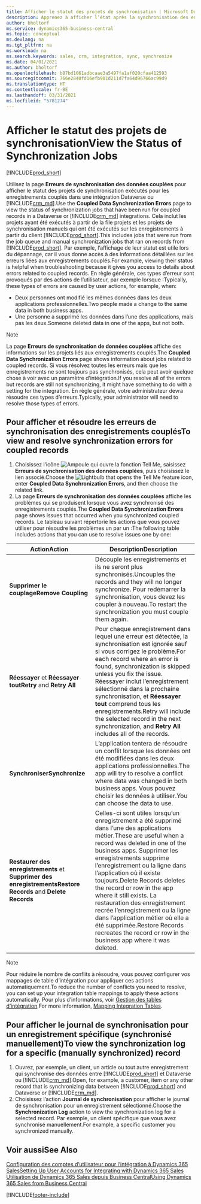 ```yaml
---
title: Afficher le statut des projets de synchronisation | Microsoft Docs
description: Apprenez à afficher l’état après la synchronisation des enregistrements couplés.
author: bholtorf
ms.service: dynamics365-business-central
ms.topic: conceptual
ms.devlang: na
ms.tgt_pltfrm: na
ms.workload: na
ms.search.keywords: sales, crm, integration, sync, synchronize
ms.date: 04/01/2021
ms.author: bholtorf
ms.openlocfilehash: b87bd1061adbcaae3a5497fa1af020cfaa412593
ms.sourcegitcommit: 766e2840fd16efb901d211d7fa64d96766ac99d9
ms.translationtype: HT
ms.contentlocale: fr-BE
ms.lasthandoff: 03/31/2021
ms.locfileid: "5781274"
---
```

# <a name="view-the-status-of-synchronization-jobs"></a><span data-ttu-id="97b04-103">Afficher le statut des projets de synchronisation</span><span class="sxs-lookup"><span data-stu-id="97b04-103">View the Status of Synchronization Jobs</span></span>
[!INCLUDE[prod_short](includes/cc_data_platform_banner.md)]

<span data-ttu-id="97b04-104">Utilisez la page **Erreurs de synchronisation des données couplées** pour afficher le statut des projets de synchronisation exécutés pour les enregistrements couplés dans une intégration Dataverse ou [!INCLUDE[crm_md](includes/crm_md.md)].</span><span class="sxs-lookup"><span data-stu-id="97b04-104">Use the **Coupled Data Synchronization Errors** page to view the status of synchronization jobs that have been run for coupled records in a Dataverse or [!INCLUDE[crm_md](includes/crm_md.md)] integrations.</span></span> <span data-ttu-id="97b04-105">Cela inclut les projets ayant été exécutés à partir de la file projets et les projets de synchronisation manuels qui ont été exécutés sur les enregistrements à partir du client [!INCLUDE[prod_short](includes/prod_short.md)].</span><span class="sxs-lookup"><span data-stu-id="97b04-105">This includes jobs that were run from the job queue and manual synchronization jobs that ran on records from [!INCLUDE[prod_short](includes/prod_short.md)].</span></span> <span data-ttu-id="97b04-106">Par exemple, l’affichage de leur statut est utile lors du dépannage, car il vous donne accès à des informations détaillées sur les erreurs liées aux enregistrements couplés.</span><span class="sxs-lookup"><span data-stu-id="97b04-106">For example, viewing their status is helpful when troubleshooting because it gives you access to details about errors related to coupled records.</span></span> <span data-ttu-id="97b04-107">En règle générale, ces types d’erreur sont provoqués par des actions de l’utilisateur, par exemple lorsque :</span><span class="sxs-lookup"><span data-stu-id="97b04-107">Typically, these types of errors are caused by user actions, for example, when:</span></span>  

* <span data-ttu-id="97b04-108">Deux personnes ont modifié les mêmes données dans les deux applications professionnelles.</span><span class="sxs-lookup"><span data-stu-id="97b04-108">Two people made a change to the same data in both business apps.</span></span>
* <span data-ttu-id="97b04-109">Une personne a supprimé les données dans l’une des applications, mais pas les deux.</span><span class="sxs-lookup"><span data-stu-id="97b04-109">Someone deleted data in one of the apps, but not both.</span></span>

> [!Note]
> <span data-ttu-id="97b04-110">La page **Erreurs de synchronisation de données couplées** affiche des informations sur les projets liés aux enregistrements couplés.</span><span class="sxs-lookup"><span data-stu-id="97b04-110">The **Coupled Data Synchronization Errors** page shows information about jobs related to coupled records.</span></span> <span data-ttu-id="97b04-111">Si vous résolvez toutes les erreurs mais que les enregistrements ne sont toujours pas synchronisés, cela peut avoir quelque chose à voir avec un paramètre d’intégration.</span><span class="sxs-lookup"><span data-stu-id="97b04-111">If you resolve all of the errors but records are still not synchronizing, it might have something to do with a setting for the integration.</span></span> <span data-ttu-id="97b04-112">En règle générale, votre administrateur devra résoudre ces types d’erreurs.</span><span class="sxs-lookup"><span data-stu-id="97b04-112">Typically, your administrator will need to resolve those types of errors.</span></span>   

<!--

> [!VIDEO https://go.microsoft.com/fwlink/?linkid=2098171]

-->

## <a name="to-view-and-resolve-synchronization-errors-for-coupled-records"></a><span data-ttu-id="97b04-113">Pour afficher et résoudre les erreurs de synchronisation des enregistrements couplés</span><span class="sxs-lookup"><span data-stu-id="97b04-113">To view and resolve synchronization errors for coupled records</span></span>
1. <span data-ttu-id="97b04-114">Choisissez l’icône ![Ampoule qui ouvre la fonction Tell Me](media/ui-search/search_small.png "Dites-moi ce que vous voulez faire"), saisissez **Erreurs de synchronisation des données couplées**, puis choisissez le lien associé.</span><span class="sxs-lookup"><span data-stu-id="97b04-114">Choose the ![Lightbulb that opens the Tell Me feature](media/ui-search/search_small.png "Tell me what you want to do") icon, enter **Coupled Data Synchronization Errors**, and then choose the related link.</span></span>
2. <span data-ttu-id="97b04-115">La page **Erreurs de synchronisation des données couplées** affiche les problèmes qui se produisent lorsque vous avez synchronisé des enregistrements couplés.</span><span class="sxs-lookup"><span data-stu-id="97b04-115">The **Coupled Data Synchronization Errors** page shows issues that occurred when you synchronized coupled records.</span></span> <span data-ttu-id="97b04-116">Le tableau suivant répertorie les actions que vous pouvez utiliser pour résoudre les problèmes un par un :</span><span class="sxs-lookup"><span data-stu-id="97b04-116">The following table includes actions that you can use to resolve issues one by one:</span></span>

|<span data-ttu-id="97b04-117">Action</span><span class="sxs-lookup"><span data-stu-id="97b04-117">Action</span></span>|<span data-ttu-id="97b04-118">Description</span><span class="sxs-lookup"><span data-stu-id="97b04-118">Description</span></span>|
|----|----|
|<span data-ttu-id="97b04-119">**Supprimer le couplage**</span><span class="sxs-lookup"><span data-stu-id="97b04-119">**Remove Coupling**</span></span>|<span data-ttu-id="97b04-120">Découple les enregistrements et ils ne seront plus synchronisés.</span><span class="sxs-lookup"><span data-stu-id="97b04-120">Uncouples the records and they will no longer synchronize.</span></span> <span data-ttu-id="97b04-121">Pour redémarrer la synchronisation, vous devez les coupler à nouveau.</span><span class="sxs-lookup"><span data-stu-id="97b04-121">To restart the synchronization you must couple them again.</span></span> |
|<span data-ttu-id="97b04-122">**Réessayer** et **Réessayer tout**</span><span class="sxs-lookup"><span data-stu-id="97b04-122">**Retry** and **Retry All**</span></span>|<span data-ttu-id="97b04-123">Pour chaque enregistrement dans lequel une erreur est détectée, la synchronisation est ignorée sauf si vous corrigez le problème.</span><span class="sxs-lookup"><span data-stu-id="97b04-123">For each record where an error is found, synchronization is skipped unless you fix the issue.</span></span> <span data-ttu-id="97b04-124">Réessayer inclut l’enregistrement sélectionné dans la prochaine synchronisation, et **Réessayer tout** comprend tous les enregistrements.</span><span class="sxs-lookup"><span data-stu-id="97b04-124">Retry will include the selected record in the next synchronization, and **Retry All** includes all of the records.</span></span>|
|<span data-ttu-id="97b04-125">**Synchroniser**</span><span class="sxs-lookup"><span data-stu-id="97b04-125">**Synchronize**</span></span>|<span data-ttu-id="97b04-126">L’application tentera de résoudre un conflit lorsque les données ont été modifiées dans les deux applications professionnelles.</span><span class="sxs-lookup"><span data-stu-id="97b04-126">The app will try to resolve a conflict where data was changed in both business apps.</span></span> <span data-ttu-id="97b04-127">Vous pouvez choisir les données à utiliser.</span><span class="sxs-lookup"><span data-stu-id="97b04-127">You can choose the data to use.</span></span>|
|<span data-ttu-id="97b04-128">**Restaurer des enregistrements** et **Supprimer des enregistrements**</span><span class="sxs-lookup"><span data-stu-id="97b04-128">**Restore Records** and **Delete Records**</span></span>|<span data-ttu-id="97b04-129">Celles-ci sont utiles lorsqu’un enregistrement a été supprimé dans l’une des applications métier.</span><span class="sxs-lookup"><span data-stu-id="97b04-129">These are useful when a record was deleted in one of the business apps.</span></span> <span data-ttu-id="97b04-130">Supprimer les enregistrements supprime l’enregistrement ou la ligne dans l’application où il existe toujours.</span><span class="sxs-lookup"><span data-stu-id="97b04-130">Delete Records deletes the record or row in the app where it still exists.</span></span> <span data-ttu-id="97b04-131">La restauration des enregistrement recrée l’enregistrement ou la ligne dans l’application métier où elle a été supprimée.</span><span class="sxs-lookup"><span data-stu-id="97b04-131">Restore Records recreates the record or row in the business app where it was deleted.</span></span>|

> [!NOTE]
> <span data-ttu-id="97b04-132">Pour réduire le nombre de conflits à résoudre, vous pouvez configurer vos mappages de table d’intégration pour appliquer ces actions automatiquement.</span><span class="sxs-lookup"><span data-stu-id="97b04-132">To reduce the number of conflicts you need to resolve, you can set up your integration table mappings to apply these actions automatically.</span></span> <span data-ttu-id="97b04-133">Pour plus d’informations, voir [Gestion des tables d’intégration](admin-how-to-modify-table-mappings-for-synchronization.md#mapping-integration-tables).</span><span class="sxs-lookup"><span data-stu-id="97b04-133">For more information, [Mapping Integration Tables](admin-how-to-modify-table-mappings-for-synchronization.md#mapping-integration-tables).</span></span>

## <a name="to-view-the-synchronization-log-for-a-specific-manually-synchronized-record"></a><span data-ttu-id="97b04-134">Pour afficher le journal de synchronisation pour un enregistrement spécifique (synchronisé manuellement)</span><span class="sxs-lookup"><span data-stu-id="97b04-134">To view the synchronization log for a specific (manually synchronized) record</span></span>
1. <span data-ttu-id="97b04-135">Ouvrez, par exemple, un client, un article ou tout autre enregistrement qui synchronise des données entre [!INCLUDE[prod_short](includes/prod_short.md)] et Dataverse ou [!INCLUDE[crm_md](includes/crm_md.md)].</span><span class="sxs-lookup"><span data-stu-id="97b04-135">Open, for example, a customer, item or any other record that is synchronizing data between [!INCLUDE[prod_short](includes/prod_short.md)] and Dataverse or [!INCLUDE[crm_md](includes/crm_md.md)].</span></span>
2. <span data-ttu-id="97b04-136">Choisissez l’action **Journal de synchronisation** pour afficher le journal de synchronisation pour un enregistrement sélectionné.</span><span class="sxs-lookup"><span data-stu-id="97b04-136">Choose the **Synchronization Log** action to view the synchronization log for a selected record.</span></span> <span data-ttu-id="97b04-137">Par exemple, un client spécifique que vous avez synchronisé manuellement.</span><span class="sxs-lookup"><span data-stu-id="97b04-137">For example, a specific customer you synchronized manually.</span></span>

## <a name="see-also"></a><span data-ttu-id="97b04-138">Voir aussi</span><span class="sxs-lookup"><span data-stu-id="97b04-138">See Also</span></span>  
[<span data-ttu-id="97b04-139">Configuration des comptes d’utilisateur pour l’intégration à Dynamics 365 Sales</span><span class="sxs-lookup"><span data-stu-id="97b04-139">Setting Up User Accounts for Integrating with Dynamics 365 Sales</span></span>](admin-setting-up-integration-with-dynamics-sales.md)  
[<span data-ttu-id="97b04-140">Utilisation de Dynamics 365 Sales depuis Business Central</span><span class="sxs-lookup"><span data-stu-id="97b04-140">Using Dynamics 365 Sales from Business Central</span></span>](marketing-integrate-dynamicscrm.md)


[!INCLUDE[footer-include](includes/footer-banner.md)]